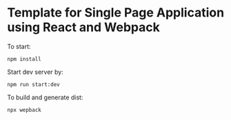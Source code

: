 # Template for Single Page Application using React and Webpack

To start:

```npm install```

Start dev server by:

```npm run start:dev```

To build and generate dist:

```npx wepback```